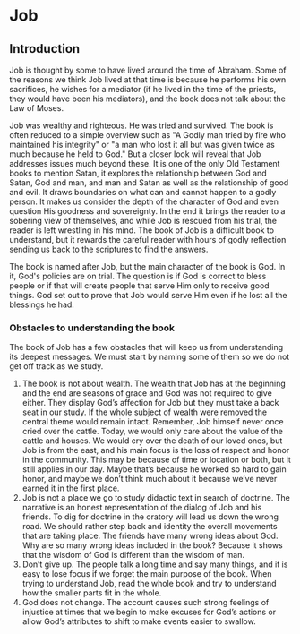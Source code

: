 # Job

## Introduction

Job is thought by some to have lived around the time of Abraham. Some of the reasons we think Job lived at that time is because he performs his own sacrifices, he wishes for a mediator (if he lived in the time of the priests, they would have been his mediators), and the book does not talk about the Law of Moses.

Job was wealthy and righteous. He was tried and survived. The book is often reduced to a simple overview such as "A Godly man tried by fire who maintained his integrity" or "a man who lost it all but was given twice as much because he held to God." But a closer look will reveal that Job addresses issues much beyond these. It is one of the only Old Testament books to mention Satan, it explores the relationship between God and Satan, God and man, and man and Satan as well as the relationship of good and evil. It draws boundaries on what can and cannot happen to a godly person. It makes us consider the depth of the character of God and even question His goodness and sovereignty. In the end it brings the reader to a sobering view of themselves, and while Job is rescued from his trial, the reader is left wrestling in his mind. The book of Job is a difficult book to understand, but it rewards the careful reader with hours of godly reflection sending us back to the scriptures to find the answers.

The book is named after Job, but the main character of the book is God. In it, God's policies are on trial. The question is if God is correct to bless people or if that will create people that serve Him only to receive good things. God set out to prove that Job would serve Him even if he lost all the blessings he had.

### Obstacles to understanding the book

The book of Job has a few obstacles that will keep us from understanding its deepest messages. We must start by naming some of them so we do not get off track as we study.

1. The book is not about wealth. The wealth that Job has at the beginning and the end are seasons of grace and God was not required to give either. They display God’s affection for Job but they must take a back seat in our study. If the whole subject of wealth were removed the central theme would remain intact. Remember, Job himself never once cried over the cattle. Today, we would only care about the value of the cattle and houses. We would cry over the death of our loved ones, but Job is from the east, and his main focus is the loss of respect and honor in the community. This may be because of time or location or both, but it still applies in our day. Maybe that’s because he worked so hard to gain honor, and maybe we don’t think much about it because we’ve never earned it in the first place.
2. Job is not a place we go to study didactic text in search of doctrine. The narrative is an honest representation of the dialog of Job and his friends. To dig for doctrine in the oratory will lead us down the wrong road. We should rather step back and identity the overall movements that are taking place. The friends have many wrong ideas about God. Why are so many wrong ideas included in the book? Because it shows that the wisdom of God is different than the wisdom of man. 
3. Don’t give up. The people talk a long time and say many things, and it is easy to lose focus if we forget the main purpose of the book. When trying to understand Job, read the whole book and try to understand how the smaller parts fit in the whole.
4. God does not change. The account causes such strong feelings of injustice at times that we begin to make excuses for God’s actions or allow God’s attributes to shift to make events easier to swallow.


